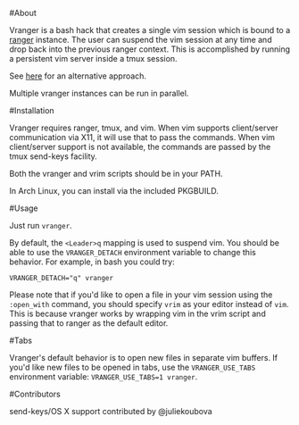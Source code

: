 #About

Vranger is a bash hack that creates a single vim session which is bound to a
[ranger](http://ranger.nongnu.org/) instance.  The user can suspend the vim
session at any time and drop back into the previous ranger context.  This is
accomplished by running a persistent vim server inside a tmux session.

See
[here](https://github.com/ranger/ranger/blob/master/examples/vim_file_chooser.vim)
for an alternative approach.

Multiple vranger instances can be run in parallel.

#Installation

Vranger requires ranger, tmux, and vim.  When vim supports client/server
communication via X11, it will use that to pass the commands.  When vim
client/server support is not available, the commands are passed by the tmux
send-keys facility.

Both the vranger and vrim scripts should be in your PATH.

In Arch Linux, you can install via the included PKGBUILD.

#Usage

Just run `vranger`.

By default, the `<Leader>q` mapping is used to suspend vim.  You should be able
to use the `VRANGER_DETACH` environment variable to change this behavior.  For
example, in bash you could try:

    VRANGER_DETACH="q" vranger

Please note that if you'd like to open a file in your vim session using the
`:open_with` command, you should specify `vrim` as your editor instead of
`vim`.  This is because vranger works by wrapping vim in the vrim script and
passing that to ranger as the default editor.

#Tabs

Vranger's default behavior is to open new files in separate vim buffers. If
you'd like new files to be opened in tabs, use the `VRANGER_USE_TABS`
environment variable: `VRANGER_USE_TABS=1 vranger`.

#Contributors

send-keys/OS X support contributed by @juliekoubova

